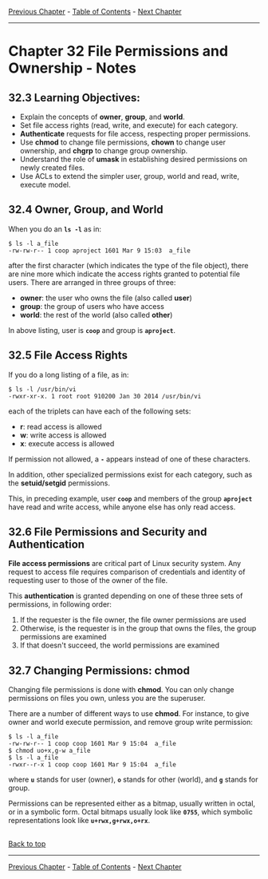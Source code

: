 [Previous Chapter](../Ch31-gm/notes_Ch31.md) - [Table of Contents](../README.md#table-of-contents) - [Next Chapter](../Ch33-pam/notes_Ch33.md)

---

# Chapter 32 File Permissions and Ownership - Notes

## 32.3 Learning Objectives:
- Explain the concepts of **owner**, **group**, and **world**.
- Set file access rights (read, write, and execute) for each category.
- **Authenticate** requests for file access, respecting proper permissions.
- Use **chmod** to change file permissions, **chown** to change user ownership, and **chgrp** to change group ownership.
- Understand the role of **umask** in establishing desired permissions on newly created files.
- Use ACLs to extend the simpler user, group, world and read, write, execute model.


## 32.4 Owner, Group, and World
When you do an **`ls -l`** as in:
```shell
$ ls -l a_file
-rw-rw-r-- 1 coop aproject 1601 Mar 9 15:03  a_file
```
after the first character (which indicates the type of the file object), there are nine more which indicate the access rights granted to potential file users. There are arranged in three groups of three:
- **owner**: the user who owns the file (also called **user**)
- **group**: the group of users who have access
- **world**: the rest of the world (also called **other**)

In above listing, user is **`coop`** and group is **`aproject`**.


## 32.5 File Access Rights
If you do a long listing of a file, as in:
```shell
$ ls -l /usr/bin/vi
-rwxr-xr-x. 1 root root 910200 Jan 30 2014 /usr/bin/vi
```
each of the triplets can have each of the following sets:
- **r**: read access is allowed
- **w**: write access is allowed
- **x**: execute access is allowed

If permission not allowed, a **`-`** appears instead of one of these characters.

In addition, other specialized permissions exist for each category, such as the **setuid/setgid** permissions.

This, in preceding example, user **`coop`** and members of the group **`aproject`** have read and write access, while anyone else has only read access.


## 32.6 File Permissions and Security and Authentication
**File access permissions** are critical part of Linux security system. Any request to access file requires comparison of credentials and identity of requesting user to those of the owner of the file.

This **authentication** is granted depending on one of these three sets of permissions, in following order:
1. If the requester is the file owner, the file owner permissions are used
2. Otherwise, is the requester is in the group that owns the files, the group permissions are examined
3. If that doesn't succeed, the world permissions are examined


## 32.7 Changing Permissions: chmod
Changing file permissions is done with **chmod**. You can only change permissions on files you own, unless you are the superuser.

There are a number of different ways to use **chmod**. For instance, to give owner and world execute permission, and remove group write permission:
```shell
$ ls -l a_file
-rw-rw-r-- 1 coop coop 1601 Mar 9 15:04  a_file
$ chmod uo+x,g-w a_file
$ ls -l a_file
-rwxr--r-x 1 coop coop 1601 Mar 9 15:04  a_file
```
where **`u`** stands for user (owner), **`o`** stands for other (world), and **`g`** stands for group.

Permissions can be represented either as a bitmap, usually written in octal, or in a symbolic form. Octal bitmaps usually look like **`0755`**, which symbolic representations look like **`u+rwx,g+rwx,o+rx`**.



##

[Back to top](#)

---

[Previous Chapter](../Ch31-gm/notes_Ch31.md) - [Table of Contents](../README.md#table-of-contents) - [Next Chapter](../Ch33-pam/notes_Ch33.md)
